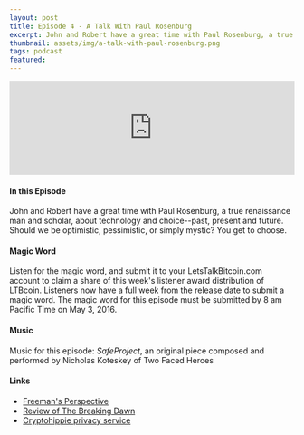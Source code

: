 ```yaml
---
layout: post
title: Episode 4 - A Talk With Paul Rosenburg
excerpt: John and Robert have a great time with Paul Rosenburg, a true renaissance man and scholar, about technology and choice--past, present and future. Should we be optimistic, pessimistic, or simply mystic? You get to choose.  
thumbnail: assets/img/a-talk-with-paul-rosenburg.png
tags: podcast
featured:
---
```


<iframe width="100%" height="166" scrolling="no" frameborder="no" src="https://w.soundcloud.com/player/?url=https%3A//api.soundcloud.com/tracks/260914065&amp;color=ff5500&amp;auto_play=false&amp;hide_related=false&amp;show_comments=true&amp;show_user=true&amp;show_reposts=false"></iframe>

#### In this Episode

John and Robert have a great time with Paul Rosenburg, a true renaissance man and scholar, about technology and choice--past, present and future. Should we be optimistic, pessimistic, or simply mystic? You get to choose.  

#### Magic Word

Listen for the magic word, and submit it to your LetsTalkBitcoin.com account to claim a share of this week's  listener award distribution of LTBcoin. Listeners now have a full week from the release date to submit a magic word. The magic word for this episode must be submitted by 8 am Pacific Time on May 3, 2016.

#### Music

Music for this episode: *SafeProject*, an original piece composed and performed by Nicholas Koteskey of Two Faced Heroes

#### Links

* [Freeman's Perspective](http://www.freemansperspective.com/)
* [Review of The Breaking Dawn](http://www.freemansperspective.com/the-breaking-dawn-a-book-review-by-jim-davidson/)
* [Cryptohippie privacy service](https://secure.cryptohippie.com/)
